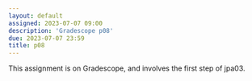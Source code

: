 ```yaml
---
layout: default
assigned: 2023-07-07 09:00
description: 'Gradescope p08'
due: 2023-07-07 23:59
title: p08
---
```


This assignment is on Gradescope, and involves the first step of jpa03.
